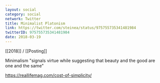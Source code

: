 ```yaml
---
layout: social
category: social
network: Twitter
title: Minimalist Platonism
link: https://twitter.com/steinea/status/975755735341481984
twitterID: 975755735341481984
date: 2018-03-19
---
```


[[2018]] / [[Posting]]

Minimalism "signals virtue while suggesting that beauty and the good are one and the same"

<https://reallifemag.com/cost-of-simplicity/>
